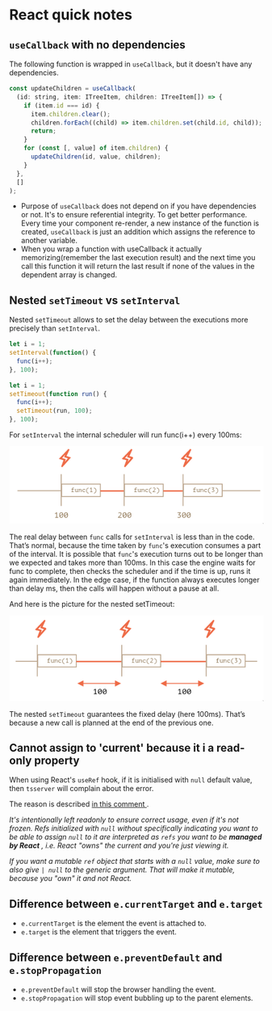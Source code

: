 # React quick notes

## `useCallback` with no dependencies

The following function is wrapped in `useCallback`, but it doesn't have any dependencies.

```javascript
const updateChildren = useCallback(
  (id: string, item: ITreeItem, children: ITreeItem[]) => {
    if (item.id === id) {
      item.children.clear();
      children.forEach((child) => item.children.set(child.id, child));
      return;
    }
    for (const [, value] of item.children) {
      updateChildren(id, value, children);
    }
  },
  []
);
```

* Purpose of `useCallback` does not depend on if you have dependencies or not. It's to ensure referential integrity. To get better performance. Every time your component re-render, a new instance of the function is created, `useCallback` is just an addition which assigns the reference to another variable.
* When you wrap a function with useCallback it actually memorizing(remember the last execution result) and the next time you call this function it will return the last result if none of the values in the dependent array is changed.

## Nested `setTimeout` vs `setInterval`

Nested `setTimeout` allows to set the delay between the executions more precisely than `setInterval`.
```javascript
let i = 1;
setInterval(function() {
  func(i++);
}, 100);
```
```javascript
let i = 1;
setTimeout(function run() {
  func(i++);
  setTimeout(run, 100);
}, 100);
```
For `setInterval` the internal scheduler will run func(i++) every 100ms:

![](assets/2021-07-28-22-09-13.png)

The real delay between `func` calls for `setInterval` is less than in the code.
That’s normal, because the time taken by `func`'s execution consumes a part of the interval.
It is possible that `func`'s execution turns out to be longer than we expected and takes more than 100ms.
In this case the engine waits for func to complete, then checks the scheduler and if the time is up, runs it again immediately.
In the edge case, if the function always executes longer than delay ms, then the calls will happen without a pause at all.

And here is the picture for the nested setTimeout:

![](assets/2021-07-28-22-18-30.png)

The nested `setTimeout` guarantees the fixed delay (here 100ms).
That’s because a new call is planned at the end of the previous one.

## Cannot assign to 'current' because it i a read-only property

When using React's `useRef` hook, if it is initialised with `null` default value, then `tsserver` will complain about the error.

The reason is described [ in this comment ]( https://github.com/DefinitelyTyped/DefinitelyTyped/issues/31065#issuecomment-446425911).

*It's intentionally left readonly to ensure correct usage, even if it's not frozen. Refs initialized with `null` without specifically indicating you want to be able to assign `null` to it are interpreted as `refs` you want to be **managed by React** , i.e. React "owns" the current and you're just viewing it.*

*If you want a mutable `ref` object that starts with a `null` value, make sure to also give `| null` to the generic argument. That will make it mutable, because you "own" it and not React.*

## Difference between `e.currentTarget` and `e.target`

* `e.currentTarget` is the element the event is attached to.
* `e.target` is the element that triggers the event.

## Difference between `e.preventDefault` and `e.stopPropagation`

* `e.preventDefault` will stop the browser handling the event.
* `e.stopPropagation` will stop event bubbling up to the parent elements.
